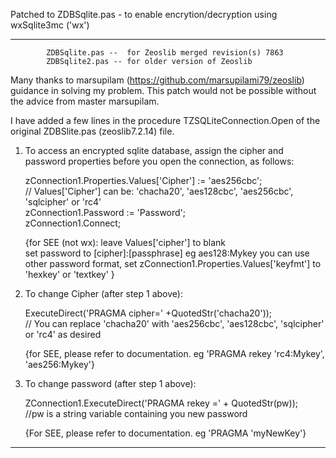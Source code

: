 Patched to ZDBSqlite.pas - to enable encrytion/decryption using wxSqlite3mc ('wx')
******************************************************************************
            ZDBSqlite.pas --  for Zeoslib merged revision(s) 7863
            ZDBSqlite2.pas -- for older version of Zeoslib

Many thanks to marsupilam (https://github.com/marsupilami79/zeoslib) guidance in solving my problem. This patch would not 
be possible without the advice from master marsupilam.

I have added a few lines in the procedure TZSQLiteConnection.Open of the original ZDBSlite.pas (zeoslib7.2.14) file.

1. To access an encrypted sqlite database, assign the cipher and password properties before you open the connection, as follows:

      zConnection1.Properties.Values['Cipher'] := 'aes256cbc';                           
      // Values['Cipher'] can be: 'chacha20', 'aes128cbc', 'aes256cbc', 'sqlcipher' or 'rc4'        
      zConnection1.Password := 'Password';        
      zConnection1.Connect;
      
   {for SEE (not wx): 
        leave Values['cipher'] to blank   
        set password to [cipher]:[passphrase] eg aes128:Mykey
        you can use other password format, set zConnection1.Properties.Values['keyfmt'] to 'hexkey' or 'textkey' }         
      
  
2. To change Cipher (after step 1 above):  
                         
      ExecuteDirect('PRAGMA cipher=' +QuotedStr('chacha20'));                           
      // You can replace 'chacha20' with 'aes256cbc', 'aes128cbc', 'sqlcipher' or 'rc4' as desired

   {for SEE, please refer to documentation. eg 'PRAGMA rekey 'rc4:Mykey', 'aes256:Mykey'} 

  
3. To change password (after step 1 above):  
                         
      ZConnection1.ExecuteDirect('PRAGMA rekey =' + QuotedStr(pw));                           
      //pw is a string variable containing you new password    

   {For SEE, please refer to documentation. eg 'PRAGMA 'myNewKey'}
           

***********************************************************************************
